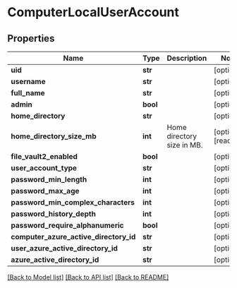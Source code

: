 # ComputerLocalUserAccount

## Properties
Name | Type | Description | Notes
------------ | ------------- | ------------- | -------------
**uid** | **str** |  | [optional] 
**username** | **str** |  | [optional] 
**full_name** | **str** |  | [optional] 
**admin** | **bool** |  | [optional] 
**home_directory** | **str** |  | [optional] 
**home_directory_size_mb** | **int** | Home directory size in MB. | [optional] [readonly] 
**file_vault2_enabled** | **bool** |  | [optional] 
**user_account_type** | **str** |  | [optional] 
**password_min_length** | **int** |  | [optional] 
**password_max_age** | **int** |  | [optional] 
**password_min_complex_characters** | **int** |  | [optional] 
**password_history_depth** | **int** |  | [optional] 
**password_require_alphanumeric** | **bool** |  | [optional] 
**computer_azure_active_directory_id** | **str** |  | [optional] 
**user_azure_active_directory_id** | **str** |  | [optional] 
**azure_active_directory_id** | **str** |  | [optional] 

[[Back to Model list]](../README.md#documentation-for-models) [[Back to API list]](../README.md#documentation-for-api-endpoints) [[Back to README]](../README.md)


